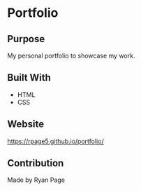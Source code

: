 # Portfolio

## Purpose
My personal portfolio to showcase my work.

## Built With
* HTML
* CSS

## Website
https://rpage5.github.io/portfolio/

## Contribution
Made by Ryan Page
